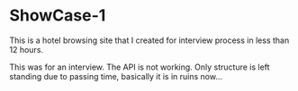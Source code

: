 # ShowCase-1

This is a hotel browsing site that I created for interview process in less than 12 hours.

This was for an interview. The API is not working. Only structure is left standing due to passing time, basically it is in ruins now...
